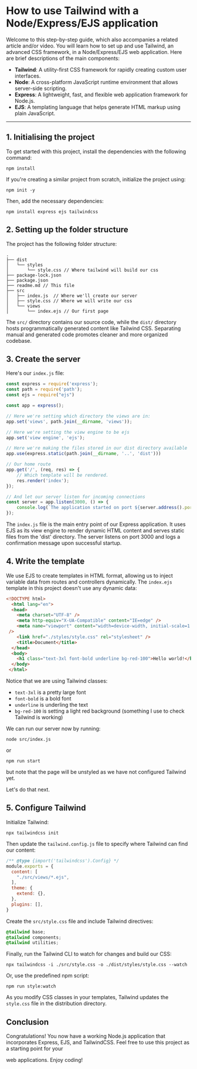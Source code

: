 # How to use Tailwind with a Node/Express/EJS application

Welcome to this step-by-step guide, which also accompanies a related article and/or video. You will learn how to set up and use Tailwind, an advanced CSS framework, in a Node/Express/EJS web application. Here are brief descriptions of the main components:

- **Tailwind**: A utility-first CSS framework for rapidly creating custom user interfaces.
- **Node**: A cross-platform JavaScript runtime environment that allows server-side scripting.
- **Express**: A lightweight, fast, and flexible web application framework for Node.js.
- **EJS**: A templating language that helps generate HTML markup using plain JavaScript.

---

## 1. Initialising the project

To get started with this project, install the dependencies with the following command:

```
npm install
```

If you're creating a similar project from scratch, initialize the project using:

```
npm init -y
```

Then, add the necessary dependencies:

```
npm install express ejs tailwindcss
```

## 2. Setting up the folder structure

The project has the following folder structure:

```
.
├── dist
│   └── styles
│       └── style.css // Where tailwind will build our css
├── package-lock.json
├── package.json
├── readme.md // This file
├── src
│   ├── index.js  // Where we'll create our server
│   ├── style.css // Where we will write our css
│   └── views
│       └── index.ejs // Our first page
```

The `src/` directory contains our source code, while the `dist/` directory hosts programmatically generated content like Tailwind CSS. Separating manual and generated code promotes cleaner and more organized codebase.

## 3. Create the server

Here's our `index.js` file:

```js
const express = require('express');
const path = require('path');
const ejs = require("ejs")

const app = express();

// Here we're setting which directory the views are in:
app.set('views', path.join(__dirname, 'views')); 

// Here we're setting the view engine to be ejs
app.set('view engine', 'ejs');

// Here we're making the files stored in our dist directory available
app.use(express.static(path.join(__dirname, '..', 'dist')))

// Our home route
app.get('/', (req, res) => {
	// Which template will be rendered.
	res.render('index');
});

// And let our server listen for incoming connections
const server = app.listen(3000, () => {
	console.log(`The application started on port ${server.address().port}`);
});
```

The `index.js` file is the main entry point of our Express application. It uses EJS as its view engine to render dynamic HTML content and serves static files from the 'dist' directory. The server listens on port 3000 and logs a confirmation message upon successful startup.

## 4. Write the template

We use EJS to create templates in HTML format, allowing us to inject variable data from routes and controllers dynamically. The `index.ejs` template in this project doesn't use any dynamic data:

```html
<!DOCTYPE html>
  <html lang="en">
  <head>
    <meta charset="UTF-8" />
    <meta http-equiv="X-UA-Compatible" content="IE=edge" />
    <meta name="viewport" content="width=device-width, initial-scale=1.0" 
 />
    <link href="./styles/style.css" rel="stylesheet" />
    <title>Document</title>
  </head>
  <body>
    <h1 class="text-3xl font-bold underline bg-red-100">Hello world!</h1>
  </body>
 </html>
 ```

 Notice that we are using Tailwind classes:
 - `text-3xl` is a pretty large font
 - `font-bold` is a bold font
 - `underline` is underling the text
 - `bg-red-100` is setting a light red background (something I use to check Tailwind is working)

 We can run our server now by running:

 ```
 node src/index.js
 ```

 or 

 ```
 npm run start
 ```

 but note that the page will be unstyled as we have not configured Tailwind yet.

Let's do that next.

## 5. Configure Tailwind

Initialize Tailwind:

```
npx tailwindcss init
```

Then update the `tailwind.config.js` file to specify where Tailwind can find our content:

```js
/** @type {import('tailwindcss').Config} */
module.exports = {
  content: [
    "./src/views/*.ejs",
  ],
  theme: {
    extend: {},
  },
  plugins: [],
}
```

Create the `src/style.css` file and include Tailwind directives:

```css
@tailwind base;
@tailwind components;
@tailwind utilities;
```

Finally, run the Tailwind CLI to watch for changes and build our CSS:

```
npx tailwindcss -i ./src/style.css -o ./dist/styles/style.css --watch
```

Or, use the predefined npm script:

```
npm run style:watch
```

As you modify CSS classes in your templates, Tailwind updates the `style.css` file in the distribution directory.

## Conclusion

Congratulations! You now have a working Node.js application that incorporates Express, EJS, and TailwindCSS. Feel free to use this project as a starting point for your

 web applications. Enjoy coding!